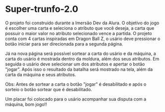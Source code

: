 # Super-trunfo-2.0
O projeto foi construido durante a Imersão Dev da Alura. O objetivo do jogo é escolher uma carta e seleciona o atributo que você deseja, a carta que possuir o maior valor no atributo selecionado vence a partida. O projeto conta com 4 cartas inspiradas em Dragon Ball Z, o usário deve pressionar o botão iniciar para ser direcionada para a segunda página.

Já na nova página será possível sortear a carta do usário e da máquina, a carta do usário é mostrada dentro da moldura, além dos seus atributos. Em seguida o usário deve selecionar um dos atributos e apertar o botão "jogar". Após isso o resultado da batalha será mostrado na tela, além da carta da máquina e seus atributos.

Obs: Antes de sortear a carta o botão "jogar" é desabilitado e após o sorteio o botão sortear que é desabilitado. 

Um placar foi colocado para o usário acompanhar sua disputa com a máquina, bom jogo!!
